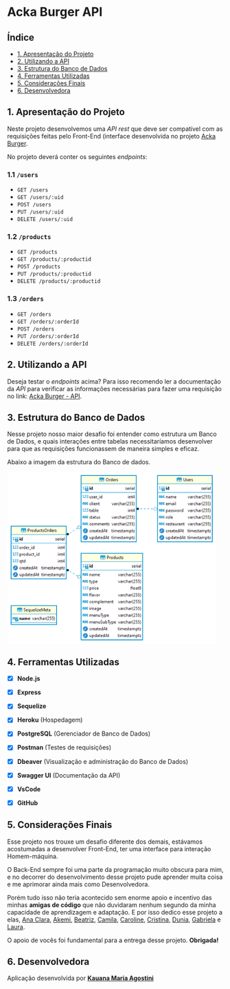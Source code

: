 # Acka Burger API

## Índice

* [1. Apresentação do Projeto](#1-apresentação-do-projeto)
* [2. Utilizando a API](#2-utilizando-a-API)
* [3. Estrutura do Banco de Dados](#3-estrutura-do-banco-de-dados)
* [4. Ferramentas Utilizadas](#4-ferramentas-utilizadas)
* [5. Considerações Finais](#5-considerações-finais)
* [6. Desenvolvedora](#6-desenvolvedora)


## 1. Apresentação do Projeto

Neste projeto desenvolvemos uma _API rest_ que deve ser compatível com as requisições feitas pelo Front-End (interface desenvolvida no projeto [Acka Burger](https://acka-burger.vercel.app/).

No projeto deverá conter os seguintes _endpoints_:

### 1.1 `/users`
* `GET /users`
* `GET /users/:uid`
* `POST /users`
* `PUT /users/:uid`
* `DELETE /users/:uid`

### 1.2 `/products`

* `GET /products`
* `GET /products/:productid`
* `POST /products`
* `PUT /products/:productid`
* `DELETE /products/:productid`

### 1.3 `/orders`

* `GET /orders`
* `GET /orders/:orderId`
* `POST /orders`
* `PUT /orders/:orderId`
* `DELETE /orders/:orderId`


## 2. Utilizando a API

Deseja testar o _endpoints_ acima?
Para isso recomendo ler a documentação da _API_ para verificar as informações necessárias para fazer uma requisição no link: [Acka Burger - API](https://bq-acka-burger.herokuapp.com/).


## 3. Estrutura do Banco de Dados

Nesse projeto nosso maior desafio foi entender como estrutura um Banco de Dados, e quais interações entre tabelas necessitaríamos desenvolver para que as requisições funcionassem de maneira simples e eficaz.

Abaixo a imagem da estrutura do Banco de dados.
<br/>
<p>
  <img align="center" src="./img/Readme/Diagrama.png" height="400px"/>
</p>

## 4. Ferramentas Utilizadas

- [x] **Node.js**
- [x] **Express**
- [x] **Sequelize**
- [x] **Heroku** (Hospedagem)
- [x] **PostgreSQL** (Gerenciador de Banco de Dados)
- [x] **Postman** (Testes de requisições)
- [x] **Dbeaver** (Visualização e administração do Banco de Dados)
- [x] **Swagger UI** (Documentação da API)
- [x] **VsCode**
- [x] **GitHub**


## 5. Considerações Finais

Esse projeto nos trouxe um desafio diferente dos demais, estávamos acostumadas a desenvolver Front-End, ter uma interface para interação Homem-máquina.

O Back-End sempre foi uma parte da programação muito obscura para mim, e no decorrer do desenvolvimento desse projeto pude aprender muita coisa e me aprimorar ainda mais como Desenvolvedora. 

Porém tudo isso não teria acontecido sem enorme apoio e incentivo das minhas **amigas de código** que não duvidaram nenhum segundo da minha capacidade de aprendizagem e adaptação.
E por isso dedico esse projeto a elas, [Ana Clara](https://github.com/anaclara-gf), [Akemi](https://github.com/akemimeka), [Beatriz](https://github.com/beatrizpenalva), [Camila](https://github.com/cbalieiro), [Caroline](https://github.com/CarolineSCosta), [Cristina](https://github.com/crismantovani), [Dunia](https://github.com/dunia07), [Gabriela](https://github.com/gabrielasilva1991) e [Laura](https://github.com/LauraDeperon).

O apoio de vocês foi fundamental para a entrega desse projeto. **Obrigada!**

## 6. Desenvolvedora

Aplicação desenvolvida por **[Kauana Maria Agostini](www.linkedin.com/in/kauanaagostini)**
